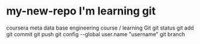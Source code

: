# my-new-repo  I'm learning git 
coursera meta data base engineering course / learning Git
git status
git add
git commit
git push
git config --global user.name "username"
git branch
